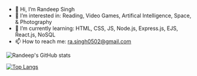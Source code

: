 - 👋 Hi, I’m Randeep Singh
- 👀 I’m interested in: Reading, Video Games, Artifical Intelligence, Space, & Photography
- 🌱 I’m currently learning: HTML, CSS, JS, Node.js, Express.js, EJS, React.js, NoSQL
- 📫 How to reach me: ra.singh0502@gmail.com

![Randeep's GitHub stats](https://github-readme-stats.vercel.app/api?username=rasingh02&theme=tokyonight&show_icons=true)


[![Top Langs](https://github-readme-stats.vercel.app/api/top-langs/?username=ransingh02&layout=compact)](https://github.com/anuraghazra/github-readme-stats)

